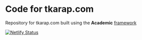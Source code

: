 # Code for tkarap.com

Repository for tkarap.com built using the **Academic** [framework](https://academic-demo.netlify.com/) 

[![Netlify Status](https://api.netlify.com/api/v1/badges/0e545801-34a8-40e6-99c5-d2af1a6a5869/deploy-status)](https://app.netlify.com/sites/tkarap/deploys)
